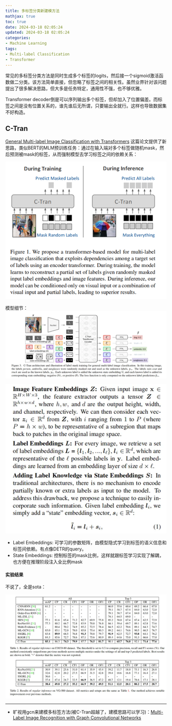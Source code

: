 ```yaml
---
title: 多标签分类新建模方法
mathjax: true
toc: true
date: 2024-03-18 02:05:24
updated: 2024-03-18 02:05:24
categories:
- Machine Learning
tags:
- Multi-label Classification
- Transformer
---
```

常见的多标签分类方法是同时生成多个标签的logits，然后接一个sigmoid激活函数做二分类。该方法简单直接，但忽略了标签之间的相关性。虽然业界针对该问题提出了很多解决思路，但大多是任务特定，通用性不强，也不够优雅。

Transformer decoder倒是可以序列输出多个标签，但却加入了位置偏差。而标签之间是没有位置关系的，谁先谁后无所谓，只要输出全就行。这样也导致数据集不好构造。

<!--more-->

## C-Tran

[General Multi-label Image Classification with Transformers](https://openaccess.thecvf.com/content/CVPR2021/papers/Lanchantin_General_Multi-Label_Image_Classification_With_Transformers_CVPR_2021_paper.pdf) 这篇论文提供了新思路，类似BERT的MLM预训练任务：通过在输入端对多个标签做随机mask，然后预测被mask的标签，从而强制模型去学习标签之间的依赖关系：

![model](https://raw.githubusercontent.com/TransformersWsz/picx-images-hosting/master/image.92pw1se1sg.png)

模型细节：
![detail](https://raw.githubusercontent.com/TransformersWsz/picx-images-hosting/master/image.b8nozrlq2.webp)

![params](https://raw.githubusercontent.com/TransformersWsz/picx-images-hosting/master/image.7p3cxrf3jv.webp)

- Label Embeddings: 可学习的参数矩阵，由模型隐式学习到标签的语义信息和标签间依赖。有点像DETR的query。
- State Embeddings: 控制标签的mask比例，这样就跟标签学习实现了解耦，也方便在推理阶段注入全比例mask

#### 实验结果
不说了，全是sota：

![exp](https://raw.githubusercontent.com/TransformersWsz/picx-images-hosting/master/image.92pw1sv1ar.webp)

___

- 旷视用gcn来建模多标签方法(被C-Tran超越了，建模思路可以学习)：[Multi-Label Image Recognition with Graph Convolutional Networks](https://openaccess.thecvf.com/content_CVPR_2019/papers/Chen_Multi-Label_Image_Recognition_With_Graph_Convolutional_Networks_CVPR_2019_paper.pdf)
